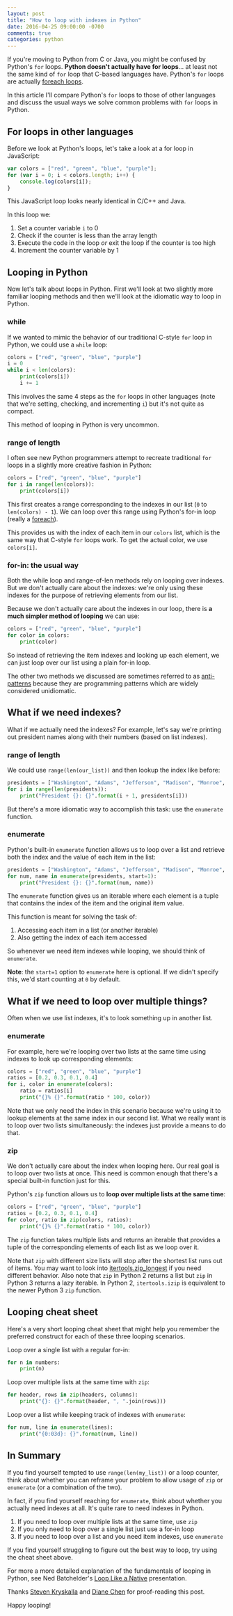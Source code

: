 ```yaml
---
layout: post
title: "How to loop with indexes in Python"
date: 2016-04-25 09:00:00 -0700
comments: true
categories: python
---
```


If you're moving to Python from C or Java, you might be confused by Python's `for` loops.  **Python doesn't actually have for loops**... at least not the same kind of `for` loop that C-based languages have.  Python's `for` loops are actually [foreach loops][foreach].

In this article I'll compare Python's `for` loops to those of other languages and discuss the usual ways we solve common problems with `for` loops in Python.

## For loops in other languages

Before we look at Python's loops, let's take a look at a for loop in JavaScript:

```javascript
var colors = ["red", "green", "blue", "purple"];
for (var i = 0; i < colors.length; i++) {
    console.log(colors[i]);
}
```

This JavaScript loop looks nearly identical in C/C++ and Java.

In this loop we:

1. Set a counter variable `i` to 0
2. Check if the counter is less than the array length
3. Execute the code in the loop *or* exit the loop if the counter is too high
4. Increment the counter variable by 1


## Looping in Python

Now let's talk about loops in Python.  First we'll look at two slightly more familiar looping methods and then we'll look at the idiomatic way to loop in Python.

### while

If we wanted to mimic the behavior of our traditional C-style `for` loop in Python, we could use a `while` loop:

```python
colors = ["red", "green", "blue", "purple"]
i = 0
while i < len(colors):
    print(colors[i])
    i += 1
```

This involves the same 4 steps as the `for` loops in other languages (note that we're setting, checking, and incrementing `i`) but it's not quite as compact.

This method of looping in Python is very uncommon.

### range of length

I often see new Python programmers attempt to recreate traditional `for` loops in a slightly more creative fashion in Python:

```python
colors = ["red", "green", "blue", "purple"]
for i in range(len(colors)):
    print(colors[i])
```

This first creates a range corresponding to the indexes in our list (`0` to `len(colors) - 1`).  We can loop over this range using Python's for-in loop (really a [foreach][]).

This provides us with the index of each item in our `colors` list, which is the same way that C-style `for` loops work.  To get the actual color, we use `colors[i]`.

### for-in: the usual way

Both the while loop and range-of-len methods rely on looping over indexes.  But we don't actually care about the indexes: we're only using these indexes for the purpose of retrieving elements from our list.

Because we don't actually care about the indexes in our loop, there is **a much simpler method of looping** we can use:

```python
colors = ["red", "green", "blue", "purple"]
for color in colors:
    print(color)
```

So instead of retrieving the item indexes and looking up each element, we can just loop over our list using a plain for-in loop.

The other two methods we discussed are sometimes referred to as [anti-patterns][] because they are programming patterns which are widely considered unidiomatic.

## What if we need indexes?

What if we actually need the indexes?  For example, let's say we're printing out president names along with their numbers (based on list indexes).

### range of length

We could use `range(len(our_list))` and then lookup the index like before:

```python
presidents = ["Washington", "Adams", "Jefferson", "Madison", "Monroe", "Adams", "Jackson"]
for i in range(len(presidents)):
    print("President {}: {}".format(i + 1, presidents[i]))
```

But there's a more idiomatic way to accomplish this task: use the `enumerate` function.

### enumerate

Python's built-in `enumerate` function allows us to loop over a list and retrieve both the index and the value of each item in the list:

```python
presidents = ["Washington", "Adams", "Jefferson", "Madison", "Monroe", "Adams", "Jackson"]
for num, name in enumerate(presidents, start=1):
    print("President {}: {}".format(num, name))
```

The `enumerate` function gives us an iterable where each element is a tuple that contains the index of the item and the original item value.

This function is meant for solving the task of:

1. Accessing each item in a list (or another iterable)
2. Also getting the index of each item accessed

So whenever we need item indexes while looping, we should think of `enumerate`.

**Note**: the `start=1` option to `enumerate` here is optional.  If we didn't specify this, we'd start counting at `0` by default.

## What if we need to loop over multiple things?

Often when we use list indexes, it's to look something up in another list.

### enumerate

For example, here we're looping over two lists at the same time using indexes to look up corresponding elements:

```python
colors = ["red", "green", "blue", "purple"]
ratios = [0.2, 0.3, 0.1, 0.4]
for i, color in enumerate(colors):
    ratio = ratios[i]
    print("{}% {}".format(ratio * 100, color))
```

Note that we only need the index in this scenario because we're using it to lookup elements at the same index in our second list.  What we really want is to loop over two lists simultaneously: the indexes just provide a means to do that.

### zip

We don't actually care about the index when looping here.  Our real goal is to loop over two lists at once.  This need is common enough that there's a special built-in function just for this.

Python's `zip` function allows us to **loop over multiple lists at the same time**:

```python
colors = ["red", "green", "blue", "purple"]
ratios = [0.2, 0.3, 0.1, 0.4]
for color, ratio in zip(colors, ratios):
    print("{}% {}".format(ratio * 100, color))
```

The `zip` function takes multiple lists and returns an iterable that provides a tuple of the corresponding elements of each list as we loop over it.

Note that `zip` with different size lists will stop after the shortest list runs out of items.  You may want to look into [itertools.zip_longest][] if you need different behavior.  Also note that `zip` in Python 2 returns a list but `zip` in Python 3 returns a lazy iterable.  In Python 2, `itertools.izip` is equivalent to the newer Python 3 `zip` function.

## Looping cheat sheet

Here's a very short looping cheat sheet that might help you remember the preferred construct for each of these three looping scenarios.

Loop over a single list with a regular for-in:

```python
for n in numbers:
    print(n)
```

Loop over multiple lists at the same time with `zip`:

```python
for header, rows in zip(headers, columns):
    print("{}: {}".format(header, ", ".join(rows)))
```

Loop over a list while keeping track of indexes with `enumerate`:

```python
for num, line in enumerate(lines):
    print("{0:03d}: {}".format(num, line))
```

## In Summary

If you find yourself tempted to use `range(len(my_list))` or a loop counter, think about whether you can reframe your problem to allow usage of `zip` or `enumerate` (or a combination of the two).

In fact, if you find yourself reaching for `enumerate`, think about whether you actually need indexes at all.  It's quite rare to need indexes in Python.

1. If you need to loop over multiple lists at the same time, use `zip`
2. If you only need to loop over a single list just use a for-in loop
3. If you need to loop over a list and you need item indexes, use `enumerate`

If you find yourself struggling to figure out the best way to loop, try using the cheat sheet above.

For more a more detailed explanation of the fundamentals of looping in Python, see Ned Batchelder's [Loop Like a Native][] presentation.

Thanks [Steven Kryskalla][] and [Diane Chen][] for proof-reading this post.

Happy looping!

[anti-patterns]: https://en.wikipedia.org/wiki/Anti-pattern
[foreach]: https://en.wikipedia.org/wiki/Foreach_loop
[loop like a native]: http://nedbatchelder.com/text/iter.html
[itertools.zip_longest]: https://docs.python.org/3/library/itertools.html#itertools.zip_longest
[Steven Kryskalla]: http://lost-theory.org/
[Diane Chen]: http://purplediane.github.io/
